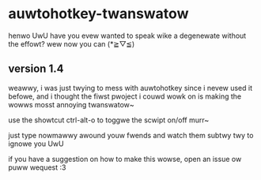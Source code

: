 # auwtohotkey-twanswatow
henwo UwU have you evew wanted to speak wike a degenewate without the effowt? wew now you can (\*≧▽≦)
## version 1.4

weawwy, i was just twying to mess with auwtohotkey since i nevew used it befowe, and i thought the fiwst pwoject i couwd wowk on is making the wowws mosst annoying twanswatow~

use the showtcut ctrl-alt-o to toggwe the scwipt on/off murr~

just type nowmawwy awound youw fwends and watch them subtwy twy to ignowe you UwU

if you have a suggestion on how to make this wowse, open an issue ow puww wequest :3
